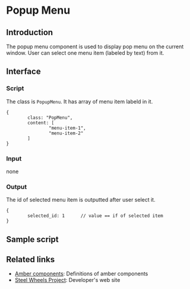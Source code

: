# Popup Menu

## Introduction
The popup menu component is used to display pop menu on the current window. User can select one menu item (labeled by text) from it.

## Interface
### Script
The class is `PopupMenu`. It has array of menu item labeld in it.
````
{
        class: "PopMenu",
        content: [
                "menu-item-1",
                "menu-item-2"
        ]
}
````

### Input
none

### Output
The id of selected menu item is outputted after user select it.
````
{
        selected_id: 1      // value == if of selected item
}
````

## Sample script


## Related links
* [Amber components](https://github.com/steelwheels/Amber/blob/master/Document/amber-component.md): Definitions of amber components
* [Steel Wheels Project](https://steelwheels.github.io): Developer's web site
